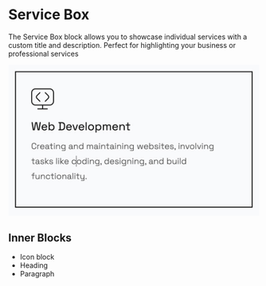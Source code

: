 # Service Box

The Service Box block allows you to showcase individual services with a custom title and description. Perfect for highlighting your business or professional services
<br/>

![service box](/img/mora/service-box.jpg)

## Inner Blocks

- Icon block
- Heading
- Paragraph
